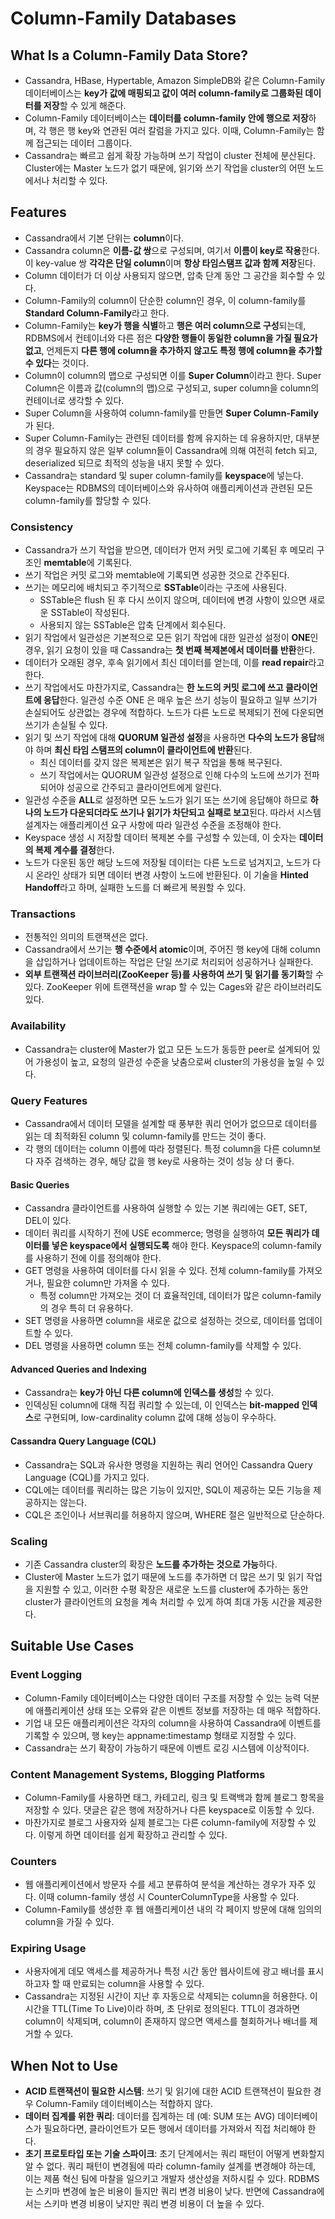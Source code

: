 # Column-Family Databases
## What Is a Column-Family Data Store?
* Cassandra, HBase, Hypertable, Amazon SimpleDB와 같은 Column-Family 데이터베이스는 **key가 값에 매핑되고 값이 여러 column-family로 그룹화된 데이터를 저장**할 수 있게 해준다.
* Column-Family 데이터베이스는 **데이터를 column-family 안에 행으로 저장**하며, 각 행은 행 key와 연관된 여러 칼럼을 가지고 있다. 이때, Column-Family는 함께 접근되는 데이터 그룹이다.
* Cassandra는 빠르고 쉽게 확장 가능하며 쓰기 작업이 cluster 전체에 분산된다. Cluster에는 Master 노드가 없기 때문에, 읽기와 쓰기 작업을 cluster의 어떤 노드에서나 처리할 수 있다. 
## Features
* Cassandra에서 기본 단위는 **column**이다.
* Cassandra column은 **이름-값 쌍**으로 구성되며, 여기서 **이름이 key로 작용**한다. 이 key-value 쌍 **각각은 단일 column**이며 **항상 타임스탬프 값과 함께 저장**된다.
* Column 데이터가 더 이상 사용되지 않으면, 압축 단계 동안 그 공간을 회수할 수 있다.
* Column-Family의 column이 단순한 column인 경우, 이 column-family를 **Standard Column-Family**라고 한다.
* Column-Family는 **key가 행을 식별**하고 **행은 여러 column으로 구성**되는데, RDBMS에서 컨테이너와 다른 점은 **다양한 행들이 동일한 column을 가질 필요가 없고**, 언제든지 **다른 행에 column을 추가하지 않고도 특정 행에 column을 추가할 수 있다**는 것이다. 
* Column이 column의 맵으로 구성되면 이를 **Super Column**이라고 한다. Super Column은 이름과 값(column의 맵)으로 구성되고, super column을 column의 컨테이너로 생각할 수 있다. 
* Super Column을 사용하여 column-family를 만들면 **Super Column-Family**가 된다. 
* Super Column-Family는 관련된 데이터를 함께 유지하는 데 유용하지만, 대부분의 경우 필요하지 않은 일부 column들이 Cassandra에 의해 여전히 fetch 되고, deserialized 되므로 최적의 성능을 내지 못할 수 있다. 
* Cassandra는 standard 및 super column-family를 **keyspace**에 넣는다. Keyspace는 RDBMS의 데이터베이스와 유사하여 애플리케이션과 관련된 모든 column-family를 할당할 수 있다. 
### Consistency
* Cassandra가 쓰기 작업을 받으면, 데이터가 먼저 커밋 로그에 기록된 후 메모리 구조인 **memtable**에 기록된다.
* 쓰기 작업은 커밋 로그와 memtable에 기록되면 성공한 것으로 간주된다.
* 쓰기는 메모리에 배치되고 주기적으로 **SSTable**이라는 구조에 사용된다. 
    * SSTable은 flush 된 후 다시 쓰이지 않으며, 데이터에 변경 사항이 있으면 새로운 SSTable이 작성된다.
    * 사용되지 않는 SSTable은 압축 단계에서 회수된다.
* 읽기 작업에서 일관성은 기본적으로 모든 읽기 작업에 대한 일관성 설정이 **ONE**인 경우, 읽기 요청이 있을 때 Cassandra는 **첫 번째 복제본에서 데이터를 반환**한다.
* 데이터가 오래된 경우, 후속 읽기에서 최신 데이터를 얻는데, 이를 **read repair**라고 한다.
* 쓰기 작업에서도 마찬가지로, Cassandra는 **한 노드의 커밋 로그에 쓰고 클라이언트에 응답**한다. 일관성 수준 ONE 은 매우 높은 쓰기 성능이 필요하고 일부 쓰기가 손실되어도 상관없는 경우에 적합하다. 노드가 다른 노드로 복제되기 전에 다운되면 쓰기가 손실될 수 있다.
* 읽기 및 쓰기 작업에 대해 **QUORUM 일관성 설정**을 사용하면 **다수의 노드가 응답**해야 하며 **최신 타임 스탬프의 column이 클라이언트에 반환**된다. 
    * 최신 데이터를 갖지 않은 복제본은 읽기 복구 작업을 통해 복구된다. 
    * 쓰기 작업에서는 QUORUM 일관성 설정으로 인해 다수의 노드에 쓰기가 전파되어야 성공으로 간주되고 클라이언트에게 알린다.
* 일관성 수준을 **ALL**로 설정하면 모든 노드가 읽기 또는 쓰기에 응답해야 하므로 **하나의 노드가 다운되더라도 쓰기나 읽기가 차단되고 실패로 보고**된다. 따라서 시스템 설계자는 애플리케이션 요구 사항에 따라 일관성 수준을 조정해야 한다. 
* Keyspace 생성 시 저장할 데이터 복제본 수를 구성할 수 있는데, 이 숫자는 **데이터의 복제 계수를 결정**한다. 
* 노드가 다운된 동안 해당 노드에 저장될 데이터는 다른 노드로 넘겨지고, 노드가 다시 온라인 상태가 되면 데이터 변경 사항이 노드에 반환된다. 이 기술을 **Hinted Handoff**라고 하며, 실패한 노드를 더 빠르게 복원할 수 있다. 
### Transactions
* 전통적인 의미의 트랜잭션은 없다.
* Cassandra에서 쓰기는 **행 수준에서 atomic**이며, 주어진 행 key에 대해 column을 삽입하거나 업데이트하는 작업은 단일 쓰기로 처리되어 성공하거나 실패한다.
* **외부 트랜잭션 라이브러리(ZooKeeper 등)를 사용하여 쓰기 및 읽기를 동기화**할 수 있다. ZooKeeper 위에 트랜잭션을 wrap 할 수 있는 Cages와 같은 라이브러리도 있다.
### Availability
* Cassandra는 cluster에 Master가 없고 모든 노드가 동등한 peer로 설계되어 있어 가용성이 높고, 요청의 일관성 수준을 낮춤으로써 cluster의 가용성을 높일 수 있다. 
### Query Features
* Cassandra에서 데이터 모델을 설계할 때 풍부한 쿼리 언어가 없으므로 데이터를 읽는 데 최적화된 column 및 column-family를 만드는 것이 좋다. 
* 각 행의 데이터는 column 이름에 따라 정렬된다. 특정 column을 다른 column보다 자주 검색하는 경우, 해당 값을 행 key로 사용하는 것이 성능 상 더 좋다.
#### Basic Queries
* Cassandra 클라이언트를 사용하여 실행할 수 있는 기본 쿼리에는 GET, SET, DEL이 있다. 
* 데이터 쿼리를 시작하기 전에 USE ecommerce; 명령을 실행하여 **모든 쿼리가 데이터를 넣은 keyspace에서 실행되도록** 해야 한다. Keyspace의 column-family를 사용하기 전에 이를 정의해야 한다.
* GET 명령을 사용하여 데이터를 다시 읽을 수 있다. 전체 column-family를 가져오거나, 필요한 column만 가져올 수 있다. 
    * 특정 column만 가져오는 것이 더 효율적인데, 데이터가 많은 column-family의 경우 특히 더 유용하다. 
* SET 명령을 사용하면 column을 새로운 값으로 설정하는 것으로, 데이터를 업데이트할 수 있다.
* DEL 명령을 사용하면 column 또는 전체 column-family를 삭제할 수 있다. 
#### Advanced Queries and Indexing
* Cassandra는 **key가 아닌 다른 column에 인덱스를 생성**할 수 있다.
* 인덱싱된 column에 대해 직접 쿼리할 수 있는데, 이 인덱스는 **bit-mapped 인덱스**로 구현되며, low-cardinality column 값에 대해 성능이 우수하다. 
#### Cassandra Query Language (CQL)
* Cassandra는 SQL과 유사한 명령을 지원하는 쿼리 언어인 Cassandra Query Language (CQL)를 가지고 있다. 
* CQL에는 데이터를 쿼리하는 많은 기능이 있지만, SQL이 제공하는 모든 기능을 제공하지는 않는다. 
* CQL은 조인이나 서브쿼리를 허용하지 않으며, WHERE 절은 일반적으로 단순하다.
### Scaling
* 기존 Cassandra cluster의 확장은 **노드를 추가하는 것으로 가능**하다.
* Cluster에 Master 노드가 없기 때문에 노드를 추가하면 더 많은 쓰기 및 읽기 작업을 지원할 수 있고, 이러한 수평 확장은 새로운 노드를  cluster에 추가하는 동안 cluster가 클라이언트의 요청을 계속 처리할 수 있게 하여 최대 가동 시간을 제공한다.
## Suitable Use Cases
### Event Logging
* Column-Family 데이터베이스는 다양한 데이터 구조를 저장할 수 있는 능력 덕분에 애플리케이션 상태 또는 오류와 같은 이벤트 정보를 저장하는 데 매우 적합하다. 
* 기업 내 모든 애플리케이션은 각자의 column을 사용하여 Cassandra에 이벤트를 기록할 수 있으며, 행 key는 appname:timestamp 형태로 지정할 수 있다. 
* Cassandra는 쓰기 확장이 가능하기 때문에 이벤트 로깅 시스템에 이상적이다.
### Content Management Systems, Blogging Platforms
* Column-Family를 사용하면 태그, 카테고리, 링크 및 트랙백과 함께 블로그 항목을 저장할 수 있다. 댓글은 같은 행에 저장하거나 다른 keyspace로 이동할 수 있다. 
* 마찬가지로 블로그 사용자와 실제 블로그는 다른 column-family에 저장할 수 있다. 이렇게 하면 데이터를 쉽게 확장하고 관리할 수 있다.
### Counters
* 웹 애플리케이션에서 방문자 수를 세고 분류하여 분석을 계산하는 경우가 자주 있다. 이때 column-family 생성 시 CounterColumnType을 사용할 수 있다.
* Column-Family를 생성한 후 웹 애플리케이션 내의 각 페이지 방문에 대해 임의의 column을 가질 수 있다.
### Expiring Usage
* 사용자에게 데모 액세스를 제공하거나 특정 시간 동안 웹사이트에 광고 배너를 표시하고자 할 때 만료되는 column을 사용할 수 있다. 
* Cassandra는 지정된 시간이 지난 후 자동으로 삭제되는 column을 허용한다. 이 시간을 TTL(Time To Live)이라 하며, 초 단위로 정의된다. TTL이 경과하면 column이 삭제되며, column이 존재하지 않으면 액세스를 철회하거나 배너를 제거할 수 있다.
## When Not to Use
* **ACID 트랜잭션이 필요한 시스템**: 쓰기 및 읽기에 대한 ACID 트랜잭션이 필요한 경우 Column-Family 데이터베이스는 적합하지 않다.
* **데이터 집계를 위한 쿼리**: 데이터를 집계하는 데 (예: SUM 또는 AVG) 데이터베이스가 필요하다면, 클라이언트가 모든 행에서 데이터를 가져와서 직접 처리해야 한다.
* **초기 프로토타입 또는 기술 스파이크**: 초기 단계에서는 쿼리 패턴이 어떻게 변화할지 알 수 없다. 쿼리 패턴이 변경됨에 따라 column-family 설계를 변경해야 하는데, 이는 제품 혁신 팀에 마찰을 일으키고 개발자 생산성을 저하시킬 수 있다. RDBMS는 스키마 변경에 높은 비용이 들지만 쿼리 변경 비용이 낮다. 반면에 Cassandra에서는 스키마 변경 비용이 낮지만 쿼리 변경 비용이 더 높을 수 있다.